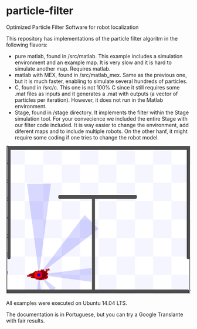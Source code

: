 # particle-filter
Optimized Particle Filter Software for robot localization

This repository has implementations of the particle filter algoritm in the following flavors:
  - pure matlab, found in /src/matlab. This example includes a simulation environment and an example map. It is very slow and it is hard to simulate another map. Requires matlab.
  - matlab with MEX, found in /src/matlab_mex. Same as the previous one, but it is much faster, enabling to simulate several hundreds of particles.
  - C, found in /src/c. This one is not 100% C since it still requires some .mat files as inputs and it generates a .mat with outputs (a vector of particles per iteration). However, it does not run in the Matlab environment.
  - Stage, found in /stage directory. It implements the filter within the Stage simulation tool. For your convecience we included the entire Stage with our filter code included. It is way easier to change the environment, add diferent maps and to include multiple robots. On the other hanf, it might require some coding if one tries to change the robot model.
  

![Stage animation](docs/report/relatorio/figs/animate/stage/stage_anim-1.png)

All examples were executed on Ubuntu 14.04 LTS. 

The documentation is in Portuguese, but you can try a Google Translante with fair results.
